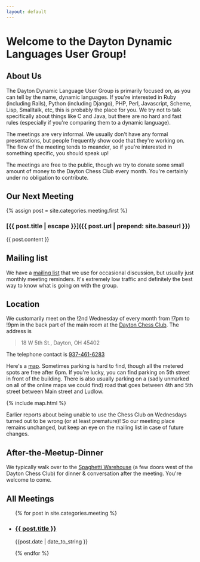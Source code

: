 ```yaml
---
layout: default
---
```

# Welcome to the Dayton Dynamic Languages User Group!

<a name="about"></a>

## About Us

The Dayton Dynamic Language User Group is primarily focused on, as
you can tell by the name, dynamic languages. If you're interested
in Ruby (including Rails), Python (including Django), PHP, Perl,
Javascript, Scheme, Lisp, Smalltalk, etc, this is probably the place
for you. We try not to talk specifically about things like C
and Java, but there are no hard and fast rules (especially if
you're comparing them to a dynamic language).

The meetings are very informal. We usually don't have any
formal presentations, but people frequently show code that they're
working on. The flow of the meeting tends to meander, so if you're
interested in something specific, you should speak up!


The meetings are free to the public, though we try to donate
some small amount of money to the Dayton Chess Club every month.
You're certainly under no obligation to contribute.

<a name="#next-meeting-topic"></a>

## Our Next Meeting

{% assign post = site.categories.meeting.first %}
### [{{ post.title | escape }}]({{ post.url | prepend: site.baseurl }})

{{ post.content }}

<a name="ml"></a>

## Mailing list

We have a [mailing list](http://lists.dma1.org/listinfo.cgi/dynamic-lang-sig-dma1.org) that we use for occasional discussion, but usually just monthly meeting reminders. It's extremely low traffic and definitely the best way to know what is going on with the group.

<a name="location"></a>

## Location

We customarily meet on the !2nd Wednesday of every month from
!7pm to !9pm in the back part of the main room at
the [Dayton Chess Club](http://www.daytonchessclub.com/).
The address is

> 18 W 5th St., Dayton, OH 45402

The telephone contact is [937-461-6283](tel:937-461-6283)

Here's a [map](http://goo.gl/maps/GljT6). Sometimes parking is
hard to find, though all the metered spots are free after 6pm. If you're lucky, you can find parking on 5th street
in front of the building. There is also usually parking on a (sadly
unmarked on all of the online maps we could find) road that goes
between 4th and 5th street between Main street and Ludlow.

{% include map.html %}

Earlier reports about being unable to use the Chess Club on Wednesdays
turned out to be wrong (or at least premature)!  So our meeting place
remains unchanged, but keep an eye on the mailing list in case of
future changes.

<a name="post-meeting"></a>

## After-the-Meetup-Dinner

We typically walk over to the [Spaghetti Warehouse](http://www.meatballs.com/) (a few doors west of the Dayton Chess Club) for dinner & conversation after the meeting.
You're welcome to come.

<a name="past-meetings"></a>

## All Meetings

<ul>

{% for post in site.categories.meeting %}

  <li>
    <a href="{{post.url | prepend: site.url}}">
      <h3> {{ post.title }}</h3>
    </a>
    {{post.date | date_to_string }}
  </li>

{% endfor %}

</ul>
